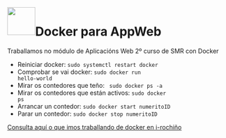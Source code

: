 <img style="float:left" height="64px"   src="https://irocho.files.wordpress.com/2012/10/rocho-950x264-e1350378609633.png" alt="" />

# Docker para AppWeb
Traballamos no módulo de Aplicacións Web 2º curso de SMR con Docker

* Reiniciar docker:
<code>sudo systemctl restart docker</code>
* Comprobar se vai docker:
<code>sudo docker run hello-world</code>
* Mirar os contedores que teño:
<code> sudo docker ps -a</code>
* Mirar os contedores que están activos:
<code>sudo docker ps</code>
* Arrancar un contedor:
<code>sudo docker start numeritoID</code>
* Parar un contedor:
<code>sudo docker stop numeritoID</code>

[Consulta aquí o que imos traballando de docker en i-rochiño](https://irocho.wordpress.com/tag/docker/)

